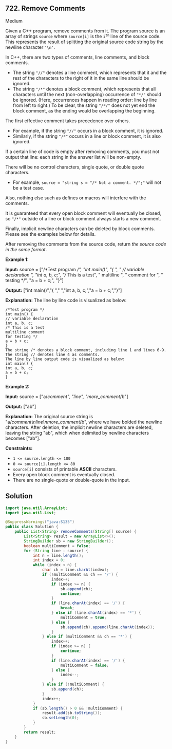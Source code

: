 ## 722\. Remove Comments

Medium

Given a C++ program, remove comments from it. The program source is an array of strings `source` where `source[i]` is the <code>i<sup>th</sup></code> line of the source code. This represents the result of splitting the original source code string by the newline character `'\n'`.

In C++, there are two types of comments, line comments, and block comments.

*   The string `"//"` denotes a line comment, which represents that it and the rest of the characters to the right of it in the same line should be ignored.
*   The string `"/*"` denotes a block comment, which represents that all characters until the next (non-overlapping) occurrence of `"*/"` should be ignored. (Here, occurrences happen in reading order: line by line from left to right.) To be clear, the string `"/*/"` does not yet end the block comment, as the ending would be overlapping the beginning.

The first effective comment takes precedence over others.

*   For example, if the string `"//"` occurs in a block comment, it is ignored.
*   Similarly, if the string `"/*"` occurs in a line or block comment, it is also ignored.

If a certain line of code is empty after removing comments, you must not output that line: each string in the answer list will be non-empty.

There will be no control characters, single quote, or double quote characters.

*   For example, `source = "string s = "/* Not a comment. */";"` will not be a test case.

Also, nothing else such as defines or macros will interfere with the comments.

It is guaranteed that every open block comment will eventually be closed, so `"/*"` outside of a line or block comment always starts a new comment.

Finally, implicit newline characters can be deleted by block comments. Please see the examples below for details.

After removing the comments from the source code, return _the source code in the same format_.

**Example 1:**

**Input:** source = ["/*Test program */", "int main()", "{ ", " // variable declaration ", "int a, b, c;", "/* This is a test", " multiline ", " comment for ", " testing */", "a = b + c;", "}"]

**Output:** ["int main()","{ "," ","int a, b, c;","a = b + c;","}"]

**Explanation:** The line by line code is visualized as below: 

    /*Test program */ 
    int main() { 
    // variable declaration 
    int a, b, c; 
    /* This is a test 
    multiline comment 
    for testing */ 
    a = b + c; 
    } 
    The string /* denotes a block comment, including line 1 and lines 6-9. The string // denotes line 4 as comments. 
    The line by line output code is visualized as below: 
    int main() { 
    int a, b, c; 
    a = b + c; 
    }

**Example 2:**

**Input:** source = ["a/*comment", "line", "more_comment*/b"]

**Output:** ["ab"]

**Explanation:** The original source string is "a/*comment\nline\nmore_comment*/b", where we have bolded the newline characters. After deletion, the implicit newline characters are deleted, leaving the string "ab", which when delimited by newline characters becomes ["ab"].

**Constraints:**

*   `1 <= source.length <= 100`
*   `0 <= source[i].length <= 80`
*   `source[i]` consists of printable **ASCII** characters.
*   Every open block comment is eventually closed.
*   There are no single-quote or double-quote in the input.

## Solution

```java
import java.util.ArrayList;
import java.util.List;

@SuppressWarnings("java:S135")
public class Solution {
    public List<String> removeComments(String[] source) {
        List<String> result = new ArrayList<>();
        StringBuilder sb = new StringBuilder();
        boolean multiComment = false;
        for (String line : source) {
            int n = line.length();
            int index = 0;
            while (index < n) {
                char ch = line.charAt(index);
                if (!multiComment && ch == '/') {
                    index++;
                    if (index >= n) {
                        sb.append(ch);
                        continue;
                    }
                    if (line.charAt(index) == '/') {
                        break;
                    } else if (line.charAt(index) == '*') {
                        multiComment = true;
                    } else {
                        sb.append(ch).append(line.charAt(index));
                    }
                } else if (multiComment && ch == '*') {
                    index++;
                    if (index >= n) {
                        continue;
                    }
                    if (line.charAt(index) == '/') {
                        multiComment = false;
                    } else {
                        index--;
                    }
                } else if (!multiComment) {
                    sb.append(ch);
                }
                index++;
            }
            if (sb.length() > 0 && !multiComment) {
                result.add(sb.toString());
                sb.setLength(0);
            }
        }
        return result;
    }
}
```